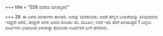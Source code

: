 +++
title = "028 ಮರೆಯ ಮಾತನ್ತಿರಲಿ"

+++
28. ಈ ಬಳಸು ಮಾತುಗಳು ಹಾಗಿರಲಿ. ಅದನ್ನು ಮರೆತುಬಿಡು. ಆದರೆ ಹೆಣ್ಣಿನ ಬಯಕೆಯನ್ನು ತಿಳಿಯದವನು ಇಂದ್ರನೇ ಆಗಲಿ, ಚಂದ್ರನೇ ಆಗಲಿ ಅವನು ಕುರಿಯೇ ಸರಿ. ಮೂರ್ಖ, ನಿನಗೆ ಇದು ಹೇಗೆ ತಿಳಿಯುತ್ತದೆ ? ಎನ್ನಲು ಅರ್ಜುನನು ಭಯದಿಂದ  ಅಳುಕುತ್ತಾ ಕೈಮುಗಿದು ಊರ್ವಶಿಗೆ ಹೀಗೆ ಹೇಳಿದನು.